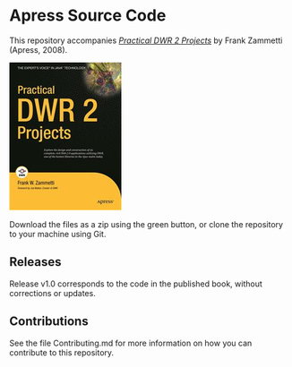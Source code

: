 # Apress Source Code

This repository accompanies [*Practical DWR 2 Projects*](http://www.apress.com/9781590599419) by Frank Zammetti (Apress, 2008).

![Cover image](9781590599419.jpg)

Download the files as a zip using the green button, or clone the repository to your machine using Git.

## Releases

Release v1.0 corresponds to the code in the published book, without corrections or updates.

## Contributions

See the file Contributing.md for more information on how you can contribute to this repository.
